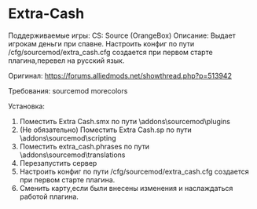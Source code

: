 # Extra-Cash
Поддерживаемые игры: CS: Source (OrangeBox)
Описание: Выдает игрокам деньги при спавне.
Настроить конфиг по пути /cfg/sourcemod/extra_cash.cfg создается при первом старте плагина,перевел на русский язык.

Оригинал: https://forums.alliedmods.net/showthread.php?p=513942

Требования:	
sourcemod
morecolors

Установка:
1) Поместить Extra Cash.smx по пути \addons\sourcemod\plugins
2) (Не обязательно) Поместить Extra Cash.sp по пути \addons\sourcemod\scripting
3) Поместить extra_cash.phrases по пути \addons\sourcemod\translations
4) Перезапустить сервер
5) Настроить конфиг по пути /cfg/sourcemod/extra_cash.cfg создается при первом старте плагина.
6) Сменить карту,если были внесены изменения и наслаждаться работой плагина.
